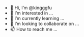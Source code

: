 - 👋 Hi, I’m @kingggfu
- 👀 I’m interested in ...
- 🌱 I’m currently learning ...
- 💞️ I’m looking to collaborate on ...
- 📫 How to reach me ...

<!---
kingggfu/kingggfu is a ✨ special ✨ repository because its `README.md` (this file) appears on your GitHub profile.
You can click the Preview link to take a look at your changes.
--->
